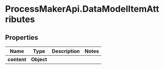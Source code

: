 # ProcessMakerApi.DataModelItemAttributes

## Properties
Name | Type | Description | Notes
------------ | ------------- | ------------- | -------------
**content** | **Object** |  | 


